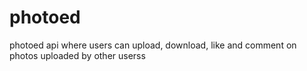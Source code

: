 # photoed
photoed api where users can upload, download, like and comment on photos uploaded by other userss

